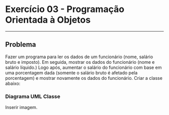 # Exercício 03 - Programação Orientada à Objetos
---
## Problema
Fazer um programa para ler os dados de um funcionário (nome, salário bruto e imposto).
Em seguida, mostrar os dados do funcionário (nome e salário líquido.)
Logo após, aumentar o salário do funcionário com base em uma porcentagem dada (somente o salário bruto é afetado pela porcentagem) e mostrar novamente os dados do funcionário.
Criar a classe abaixo:

### Diagrama UML Classe

Inserir imagem.
![]()